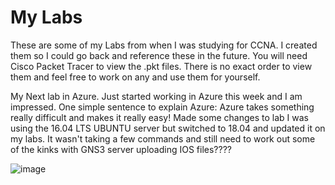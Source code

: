 # My Labs
These are some of my Labs from when I was studying for CCNA.
I created them so I could go back and reference these in the future.
You will need Cisco Packet Tracer to view the .pkt files. There is no
exact order to view them and feel free to work on any and use them for 
yourself. 

My Next lab in Azure. Just started working in Azure this week and I am 
impressed. One simple sentence to explain Azure: Azure takes something really 
difficult and makes it really easy! Made some changes to lab I was using 
the 16.04 LTS UBUNTU server but switched to 18.04 and updated it on my labs.
It wasn't taking a few commands and still need to work out some of the kinks
with GNS3 server uploading IOS files????

![image](https://user-images.githubusercontent.com/78753943/114335994-dcb4ac00-9b02-11eb-8f3b-86a0eeb99ee1.png)


